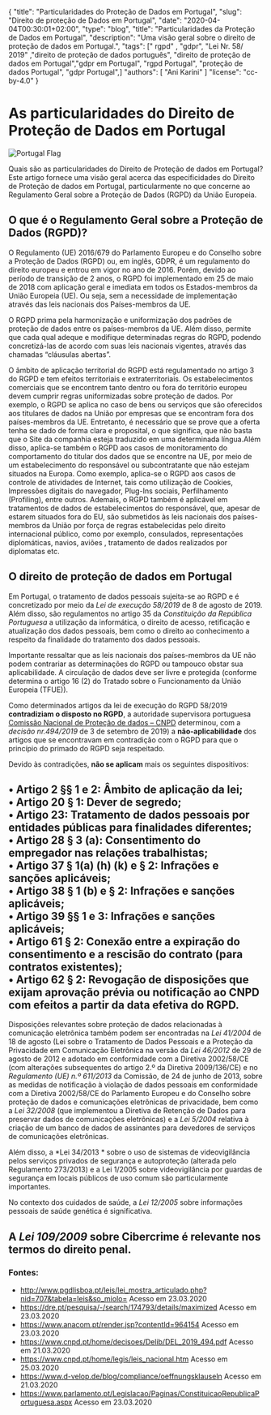 {
    "title": "Particularidades do Proteção de Dados em Portugal",
    "slug": "Direito de proteção de Dados em Portugal",
    "date": "2020-04-04T00:30:01+02:00",
	"type": "blog",
    "title": "Particularidades da Proteção de Dados em Portugal",
	"description": "Uma visão geral sobre o direito de proteção de dados em Portugal.",
    "tags": [" rgpd" , "gdpr", "Lei Nr. 58/ 2019" ,"direito de proteção de dados português", "direito de proteção de dados em Portugal","gdpr em Portugal", "rgpd Portugal", "proteção de dados Portugal", "gdpr Portugal",]
    "authors": [ "Ani Karini" ]
    "license": "cc-by-4.0"
}

# As particularidades do Direito de Proteção de Dados em Portugal 
<!-- Bitte Titel als Bild zeigen-->

![Portugal Flag](https://upload.wikimedia.org/wikipedia/commons/5/52/Lisbon_67_%2814679919964%29.jpg)
<!-- Bitte Foto in Mittle zeigen -->

Quais são as particularidades do Direito de Proteção de dados em Portugal? Este artigo fornece uma visão geral acerca das especificidades do Direito de Proteção de dados em Portugal, particularmente no que concerne ao Regulamento Geral sobre a Proteção de Dados (RGPD) da União Europeia. 

## O que é o Regulamento Geral sobre a Proteção de Dados (RGPD)?

O Regulamento (UE) 2016/679 do Parlamento Europeu e do Conselho sobre a Proteção de Dados (RGPD) ou, em inglês, GDPR, é um regulamento do direito europeu e entrou em vigor no ano de 2016. Porém, devido ao período de transição de 2 anos, o RGPD foi implementado em 25 de maio de 2018 com aplicação geral e imediata em todos os Estados-membros da União Europeia (UE). Ou seja, sem a necessidade de implementação através das leis nacionais dos Países-membros da UE. 

O RGPD prima pela harmonização e uniformização dos padrões de proteção de dados entre os países-membros da UE. Além disso, permite que cada qual adeque e modifique determinadas regras do RGPD, podendo concretizá-las de acordo com suas leis nacionais vigentes, através das chamadas “cláusulas abertas”.

O âmbito de aplicação territorial do RGPD está regulamentado no artigo 3 do RGPD e tem efeitos territoriais e extraterritoriais. Os estabelecimentos comerciais que se encontrem tanto dentro ou fora do território europeu devem cumprir regras uniformizadas sobre proteção de dados. Por exemplo, o RGPD se aplica no caso de bens ou serviços que são oferecidos aos titulares de dados na União por empresas que se encontram fora dos países-membros da UE. Entretanto, é necessário que se prove que a oferta tenha se dado de forma clara e proposital, o que significa, que não basta que o Site da companhia esteja traduzido em uma determinada língua.Além disso, aplica-se também o RGPD aos casos de monitoramento do comportamento do titular dos dados que se encontre na UE, por meio de um estabelecimento do responsável ou subcontratante que não estejam situados na Europa. Como exemplo, aplica-se o RGPD aos casos de controle de atividades de Internet, tais como utilização de Cookies, Impressões digitais do navegador, Plug-Ins sociais, Perfilhamento (Profiling), entre outros.  Ademais, o RGPD também é aplicável em tratamentos de dados de estabelecimentos do responsável, que, apesar de estarem situados fora do EU, são submetidos às leis nacionais dos países-membros da União  por força  de regras  estabelecidas pelo direito internacional público, como por exemplo, consulados, representações diplomáticas, navios, aviões , tratamento de dados realizados por diplomatas etc.

## O direito de proteção de dados em Portugal

 Em Portugal, o tratamento de dados pessoais sujeita-se ao RGPD e é concretizado por meio da *Lei de execução 58/2019* de 8 de agosto de 2019. Além disso, são regulamentos no artigo 35 da *Constituição da República Portuguesa* a utilização da informática, o direito de acesso, retificação e atualização dos dados pessoais, bem como o direito ao conhecimento a respeito da finalidade do tratamento dos dados pessoais.

Importante ressaltar que as leis nacionais dos países-membros da UE não podem contrariar as determinações do RGPD ou tampouco obstar sua aplicabilidade. A circulação de dados deve ser livre e protegida (conforme determina o artigo 16 (2) do Tratado sobre o Funcionamento da União Europeia (TFUE)).

Como determinados artigos da lei de execução do RGPD 58/2019 **contradiziam o disposto no RGPD**, a autoridade supervisora portuguesa [Comissão Nacional de Proteção de dados – CNPD](https://www.cnpd.pt/) determinou, com a *decisão nr.494/2019* de 3 de setembro de 2019) a **não-aplicabilidade** dos artigos que se encontravam em contradição com o RGPD para que o princípio do primado do RGPD seja respeitado.

Devido às contradições, **não se aplicam** mais os seguintes dispositivos:

• Artigo 2 §§ 1 e 2: Âmbito de aplicação da lei;  
• Artigo 20 § 1: Dever de segredo;  
• Artigo 23: Tratamento de dados pessoais por entidades públicas para finalidades diferentes;  
• Artigo 28 § 3 (a): Consentimento do empregador nas relações trabalhistas;  
• Artigo 37 § 1(a) (h) (k) e § 2: Infrações e sanções aplicáveis;  
• Artigo 38 § 1 (b) e § 2: Infrações e sanções aplicáveis;  
• Artigo 39 §§ 1 e 3: Infrações e sanções aplicáveis;  
• Artigo 61 § 2: Conexão entre a expiração do consentimento e a rescisão do contrato (para contratos existentes);  
• Artigo 62 § 2: Revogação de disposições que exijam aprovação prévia ou notificação ao CNPD com efeitos a partir da data efetiva do RGPD.
---

Disposições relevantes sobre proteção de dados relacionadas à comunicação eletrônica também podem ser encontradas na *Lei 41/2004* de 18 de agosto (Lei sobre o Tratamento de Dados Pessoais e a Proteção da Privacidade em Comunicação Eletrônica na versão da *Lei 46/2012* de 29 de agosto de 2012 e adotado em conformidade com a Diretiva 2002/58/CE (com alterações subsequentes do artigo 2.º da Diretiva 2009/136/CE) e no *Regulamento (UE) n.º 611/2013* da Comissão, de 24 de junho de 2013, sobre as medidas de notificação à violação de dados pessoais em conformidade com a Diretiva 2002/58/CE do Parlamento Europeu e do Conselho sobre proteção de dados e comunicações eletrônicas de privacidade, bem como a *Lei 32/2008* (que implementou a Diretiva de Retenção de Dados para preservar dados de comunicações eletrônicas) e a *Lei 5/2004* relativa à criação de um banco de dados de assinantes para devedores de serviços de comunicações eletrônicas.

Além disso, a *Lei 34/2013 * sobre o uso de sistemas de videovigilância pelos serviços privados de segurança e autoproteção (alterada pelo Regulamento 273/2013) e a Lei 1/2005 sobre videovigilância por guardas de segurança em locais públicos de uso comum são particularmente importantes.

No contexto dos cuidados de saúde, a *Lei 12/2005* sobre informações pessoais de saúde genética é significativa.

A *Lei 109/2009* sobre Cibercrime é relevante nos termos do direito penal.
---

### Fontes:

- http://www.pgdlisboa.pt/leis/lei_mostra_articulado.php?nid=707&tabela=leis&so_miolo= Acesso em 23.03.2020  
- https://dre.pt/pesquisa/-/search/174793/details/maximized Acesso em 23.03.2020  
- https://www.anacom.pt/render.jsp?contentId=964154 Acesso em 23.03.2020  
- https://www.cnpd.pt/home/decisoes/Delib/DEL_2019_494.pdf Acesso em 21.03.2020  
- https://www.cnpd.pt/home/legis/leis_nacional.htm Acesso em 25.03.2020  
- https://www.d-velop.de/blog/compliance/oeffnungsklauseln Acesso em 21.03.2020  
- https://www.parlamento.pt/Legislacao/Paginas/ConstituicaoRepublicaPortuguesa.aspx Acesso em 23.03.2020  
